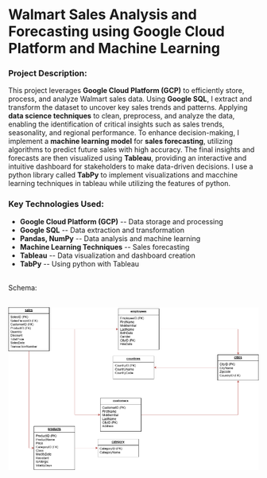 # **Walmart Sales Analysis and Forecasting using Google Cloud Platform and Machine Learning**

### **Project Description:**

This project leverages **Google Cloud Platform (GCP)** to efficiently store, process, and analyze Walmart sales data. Using **Google SQL**, I extract and transform the dataset to uncover key sales trends and patterns. Applying **data science techniques**  to clean, preprocess, and analyze the data, enabling the identification of critical insights such as sales trends, seasonality, and regional performance.
To enhance decision-making, I implement a **machine learning model** for **sales forecasting**, utilizing algorithms to predict future sales with high accuracy. The final insights and forecasts are then visualized using **Tableau**, providing an interactive and intuitive dashboard for stakeholders to make data-driven decisions. I use a python library called **TabPy** to implement visualizations and macchine learning techniques in tableau while utilizing the features of python.

### **Key Technologies Used:**

-   **Google Cloud Platform (GCP)** -- Data storage and processing
-   **Google SQL** -- Data extraction and transformation
-   **Pandas, NumPy** -- Data analysis and machine learning
-   **Machine Learning Techniques** -- Sales forecasting
-   **Tableau** -- Data visualization and dashboard creation
-   **TabPy** -- Using python with Tableau
<br>
Schema:
<br>
<br>

![Schema](/Updated_schema_walamrt.png)
